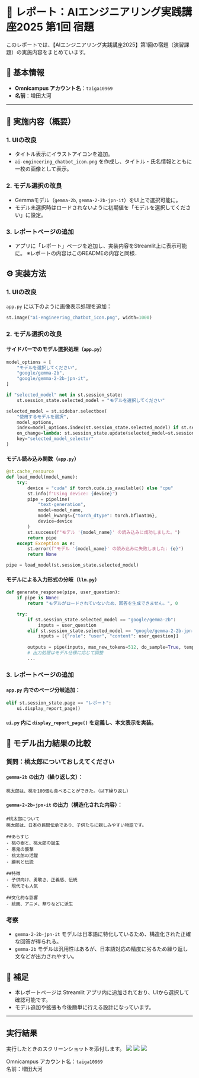 # 📄 レポート：AIエンジニアリング実践講座2025 第1回 宿題

このレポートでは、【AIエンジニアリング実践講座2025】第1回の宿題（演習課題）の実施内容をまとめています。

## 🙋 基本情報

- **Omnicampus アカウント名**：`taiga10969`  
- **名前**：増田大河

---

## 📌 実施内容（概要）

### 1. UIの改良
- タイトル表示にイラストアイコンを追加。
- `ai-engineering_chatbot_icon.png` を作成し、タイトル・氏名情報とともに一枚の画像として表示。

### 2. モデル選択の改良
- Gemmaモデル（`gemma-2b`, `gemma-2-2b-jpn-it`）をUI上で選択可能に。
- モデル未選択時はロードされないように初期値を「モデルを選択してください」に設定。

### 3. レポートページの追加
- アプリに「レポート」ページを追加し、実装内容をStreamlit上に表示可能に。
  ※レポートの内容はこのREADMEの内容と同様．



## ⚙️ 実装方法

### 1. UIの改良
`app.py` に以下のように画像表示処理を追加：

```python
st.image("ai-engineering_chatbot_icon.png", width=1000)
```



### 2. モデル選択の改良

#### サイドバーでのモデル選択処理（`app.py`）

```python
model_options = [
    "モデルを選択してください",
    "google/gemma-2b", 
    "google/gemma-2-2b-jpn-it",
]

if "selected_model" not in st.session_state:
    st.session_state.selected_model = "モデルを選択してください"

selected_model = st.sidebar.selectbox(
    "使用するモデルを選択",
    model_options,
    index=model_options.index(st.session_state.selected_model) if st.session_state.selected_model in model_options else 0,
    on_change=lambda: st.session_state.update(selected_model=st.session_state.selected_model_selector),
    key="selected_model_selector"
)
```

#### モデル読み込み関数（`app.py`）

```python
@st.cache_resource
def load_model(model_name):
    try:
        device = "cuda" if torch.cuda.is_available() else "cpu"
        st.info(f"Using device: {device}")
        pipe = pipeline(
            "text-generation",
            model=model_name,
            model_kwargs={"torch_dtype": torch.bfloat16},
            device=device
        )
        st.success(f"モデル '{model_name}' の読み込みに成功しました。")
        return pipe
    except Exception as e:
        st.error(f"モデル '{model_name}' の読み込みに失敗しました: {e}")
        return None

pipe = load_model(st.session_state.selected_model)
```

#### モデルによる入力形式の分岐（`llm.py`）

```python
def generate_response(pipe, user_question):
    if pipe is None:
        return "モデルがロードされていないため、回答を生成できません。", 0

    try:
        if st.session_state.selected_model == "google/gemma-2b":
            inputs = user_question
        elif st.session_state.selected_model == "google/gemma-2-2b-jpn-it":
            inputs = [{"role": "user", "content": user_question}]
        
        outputs = pipe(inputs, max_new_tokens=512, do_sample=True, temperature=0.7, top_p=0.9)
        # 出力処理はモデル仕様に応じて調整
        ...
```



### 3. レポートページの追加

#### `app.py` 内でのページ分岐追加：

```python
elif st.session_state.page == "レポート":
    ui.display_report_page()
```

#### `ui.py` 内に `display_report_page()` を定義し、本文表示を実装。



## 🤗 モデル出力結果の比較

### 質問：桃太郎についておしえてください

#### `gemma-2b` の出力（繰り返し文）：

```
桃太郎は、桃を100個も食べることができた。（以下繰り返し）
```

#### `gemma-2-2b-jpn-it` の出力（構造化された内容）：

```
#桃太郎について
桃太郎は、日本の民間伝承であり、子供たちに親しみやすい物語です。

##あらすじ
- 桃の樹と、桃太郎の誕生
- 悪鬼の襲撃
- 桃太郎の活躍
- 勝利と伝説

##特徴
- 子供向け、勇敢さ、正義感、伝統
- 現代でも人気

##文化的な影響
- 絵画、アニメ、祭りなどに派生
```

### 考察
- `gemma-2-2b-jpn-it` モデルは日本語に特化しているため、構造化された正確な回答が得られる。
- `gemma-2b` モデルは汎用性はあるが、日本語対応の精度に劣るため繰り返し文などが出力されやすい。


## 📎 補足

- 本レポートページは Streamlit アプリ内に追加されており、UIから選択して確認可能です。
- モデル追加や拡張も今後簡単に行える設計になっています。

---

## 実行結果
実行したときのスクリーンショットを添付します。
![](https://raw.githubusercontent.com/Taiga10969/lecture-ai-engineering/refs/heads/master/day1/02_streamlit_app/results_image/%E3%82%B9%E3%82%AF%E3%83%AA%E3%83%BC%E3%83%B3%E3%82%B7%E3%83%A7%E3%83%83%E3%83%88%202025-04-19%200.58.02.png)
![](https://raw.githubusercontent.com/Taiga10969/lecture-ai-engineering/refs/heads/master/day1/02_streamlit_app/results_image/%E3%82%B9%E3%82%AF%E3%83%AA%E3%83%BC%E3%83%B3%E3%82%B7%E3%83%A7%E3%83%83%E3%83%88%202025-04-19%201.23.17.png)
![](https://raw.githubusercontent.com/Taiga10969/lecture-ai-engineering/refs/heads/master/day1/02_streamlit_app/results_image/%E3%82%B9%E3%82%AF%E3%83%AA%E3%83%BC%E3%83%B3%E3%82%B7%E3%83%A7%E3%83%83%E3%83%88%202025-04-19%201.23.58.png)

Omnicampus アカウント名：`taiga10969`  
名前：増田大河
